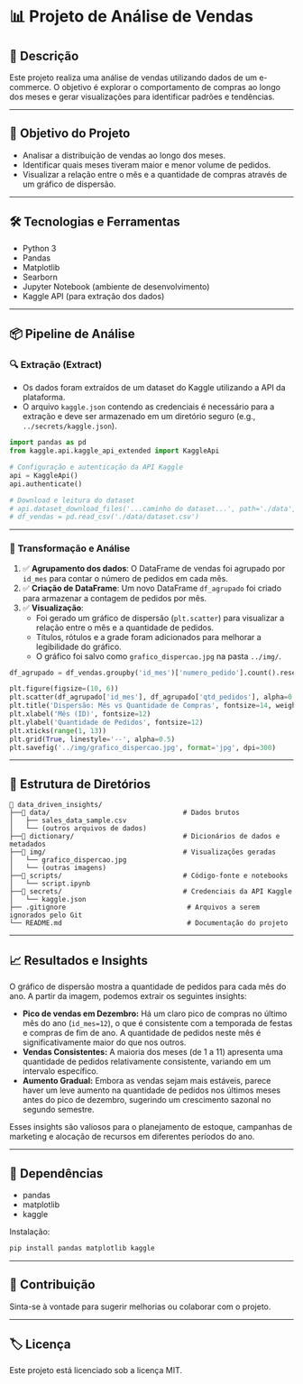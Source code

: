 # 📊 Projeto de Análise de Vendas

## 🚀 Descrição

Este projeto realiza uma análise de vendas utilizando dados de um e-commerce. O objetivo é explorar o comportamento de compras ao longo dos meses e gerar visualizações para identificar padrões e tendências.

-----

## 🎯 Objetivo do Projeto

  * Analisar a distribuição de vendas ao longo dos meses.
  * Identificar quais meses tiveram maior e menor volume de pedidos.
  * Visualizar a relação entre o mês e a quantidade de compras através de um gráfico de dispersão.

-----

## 🛠️ Tecnologias e Ferramentas

  * Python 3
  * Pandas
  * Matplotlib
  * Searborn
  * Jupyter Notebook (ambiente de desenvolvimento)
  * Kaggle API (para extração dos dados)

-----

## 📦 Pipeline de Análise

### 🔍 Extração (Extract)

  * Os dados foram extraídos de um dataset do Kaggle utilizando a API da plataforma.
  * O arquivo `kaggle.json` contendo as credenciais é necessário para a extração e deve ser armazenado em um diretório seguro (e.g., `../secrets/kaggle.json`).

<!-- end list -->

```python
import pandas as pd
from kaggle.api.kaggle_api_extended import KaggleApi

# Configuração e autenticação da API Kaggle
api = KaggleApi()
api.authenticate()

# Download e leitura do dataset
# api.dataset_download_files('...caminho do dataset...', path='./data', unzip=True)
# df_vendas = pd.read_csv('./data/dataset.csv')
```

-----

### 🔧 Transformação e Análise

1.  ✅ **Agrupamento dos dados**: O DataFrame de vendas foi agrupado por `id_mes` para contar o número de pedidos em cada mês.
2.  ✅ **Criação de DataFrame**: Um novo DataFrame `df_agrupado` foi criado para armazenar a contagem de pedidos por mês.
3.  ✅ **Visualização**:
      * Foi gerado um gráfico de dispersão (`plt.scatter`) para visualizar a relação entre o mês e a quantidade de pedidos.
      * Títulos, rótulos e a grade foram adicionados para melhorar a legibilidade do gráfico.
      * O gráfico foi salvo como `grafico_dispercao.jpg` na pasta `../img/`.

<!-- end list -->

```python
df_agrupado = df_vendas.groupby('id_mes')['numero_pedido'].count().reset_index(name='qtd_pedidos')

plt.figure(figsize=(10, 6))
plt.scatter(df_agrupado['id_mes'], df_agrupado['qtd_pedidos'], alpha=0.6, color='mediumvioletred')
plt.title('Dispersão: Mês vs Quantidade de Compras', fontsize=14, weight='bold')
plt.xlabel('Mês (ID)', fontsize=12)
plt.ylabel('Quantidade de Pedidos', fontsize=12)
plt.xticks(range(1, 13))
plt.grid(True, linestyle='--', alpha=0.5)
plt.savefig('../img/grafico_dispercao.jpg', format='jpg', dpi=300)
```

-----

## 📑 Estrutura de Diretórios

```
📁 data_driven_insights/
├──📁 data/                                 # Dados brutos
│   ├── sales_data_sample.csv
│   └── (outros arquivos de dados)
├──📁 dictionary/                           # Dicionários de dados e metadados
├──📁 img/                                  # Visualizações geradas
│   └── grafico_dispercao.jpg
│   └── (outras imagens)
├──📁 scripts/                              # Código-fonte e notebooks
│   └── script.ipynb
├──📁 secrets/                              # Credenciais da API Kaggle
│   └── kaggle.json
├── .gitignore                              # Arquivos a serem ignorados pelo Git
└── README.md                               # Documentação do projeto
```

-----

## 📈 Resultados e Insights

O gráfico de dispersão mostra a quantidade de pedidos para cada mês do ano. A partir da imagem, podemos extrair os seguintes insights:

  * **Pico de vendas em Dezembro:** Há um claro pico de compras no último mês do ano (`id_mes=12`), o que é consistente com a temporada de festas e compras de fim de ano. A quantidade de pedidos neste mês é significativamente maior do que nos outros.
  * **Vendas Consistentes:** A maioria dos meses (de 1 a 11) apresenta uma quantidade de pedidos relativamente consistente, variando em um intervalo específico.
  * **Aumento Gradual:** Embora as vendas sejam mais estáveis, parece haver um leve aumento na quantidade de pedidos nos últimos meses antes do pico de dezembro, sugerindo um crescimento sazonal no segundo semestre.

Esses insights são valiosos para o planejamento de estoque, campanhas de marketing e alocação de recursos em diferentes períodos do ano.

-----

## 🔗 Dependências

  * pandas
  * matplotlib
  * kaggle

Instalação:

```bash
pip install pandas matplotlib kaggle
```

-----

## 🤝 Contribuição

Sinta-se à vontade para sugerir melhorias ou colaborar com o projeto.

-----

## 🏷️ Licença

Este projeto está licenciado sob a licença MIT.